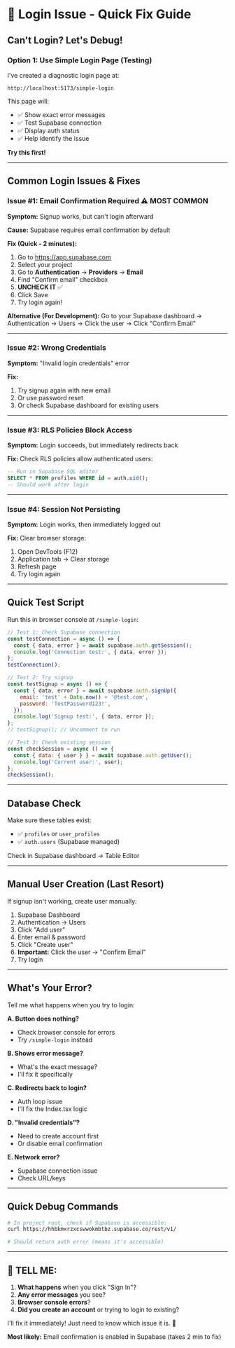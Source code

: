 # 🔧 Login Issue - Quick Fix Guide

## Can't Login? Let's Debug!

### Option 1: Use Simple Login Page (Testing)

I've created a diagnostic login page at:
```
http://localhost:5173/simple-login
```

This page will:
- ✅ Show exact error messages
- ✅ Test Supabase connection
- ✅ Display auth status
- ✅ Help identify the issue

**Try this first!**

---

## Common Login Issues & Fixes

### Issue #1: Email Confirmation Required ⚠️ MOST COMMON

**Symptom:** Signup works, but can't login afterward

**Cause:** Supabase requires email confirmation by default

**Fix (Quick - 2 minutes):**
1. Go to https://app.supabase.com
2. Select your project
3. Go to **Authentication** → **Providers** → **Email**
4. Find "Confirm email" checkbox
5. **UNCHECK IT** ✅
6. Click Save
7. Try login again!

**Alternative (For Development):**
Go to your Supabase dashboard → Authentication → Users → Click the user → Click "Confirm Email"

---

### Issue #2: Wrong Credentials

**Symptom:** "Invalid login credentials" error

**Fix:** 
1. Try signup again with new email
2. Or use password reset
3. Or check Supabase dashboard for existing users

---

### Issue #3: RLS Policies Block Access

**Symptom:** Login succeeds, but immediately redirects back

**Fix:**
Check RLS policies allow authenticated users:
```sql
-- Run in Supabase SQL editor
SELECT * FROM profiles WHERE id = auth.uid();
-- Should work after login
```

---

### Issue #4: Session Not Persisting

**Symptom:** Login works, then immediately logged out

**Fix:**
Clear browser storage:
1. Open DevTools (F12)
2. Application tab → Clear storage
3. Refresh page
4. Try login again

---

## Quick Test Script

Run this in browser console at `/simple-login`:

```javascript
// Test 1: Check Supabase connection
const testConnection = async () => {
  const { data, error } = await supabase.auth.getSession();
  console.log('Connection test:', { data, error });
};
testConnection();

// Test 2: Try signup
const testSignup = async () => {
  const { data, error } = await supabase.auth.signUp({
    email: 'test' + Date.now() + '@test.com',
    password: 'TestPassword123!',
  });
  console.log('Signup test:', { data, error });
};
// testSignup(); // Uncomment to run

// Test 3: Check existing session
const checkSession = async () => {
  const { data: { user } } = await supabase.auth.getUser();
  console.log('Current user:', user);
};
checkSession();
```

---

## Database Check

Make sure these tables exist:
- ✅ `profiles` or `user_profiles`
- ✅ `auth.users` (Supabase managed)

Check in Supabase dashboard → Table Editor

---

## Manual User Creation (Last Resort)

If signup isn't working, create user manually:

1. Supabase Dashboard
2. Authentication → Users
3. Click "Add user"
4. Enter email & password
5. Click "Create user"
6. **Important:** Click the user → "Confirm Email"
7. Try login

---

## What's Your Error?

Tell me what happens when you try to login:

**A. Button does nothing?**
- Check browser console for errors
- Try `/simple-login` instead

**B. Shows error message?**
- What's the exact message?
- I'll fix it specifically

**C. Redirects back to login?**
- Auth loop issue
- I'll fix the Index.tsx logic

**D. "Invalid credentials"?**
- Need to create account first
- Or disable email confirmation

**E. Network error?**
- Supabase connection issue
- Check URL/keys

---

## Quick Debug Commands

```bash
# In project root, check if Supabase is accessible:
curl https://hhbkmxrzxcswwokmbtbz.supabase.co/rest/v1/

# Should return auth error (means it's accessible)
```

---

## 🚨 TELL ME:

1. **What happens** when you click "Sign In"?
2. **Any error messages** you see?
3. **Browser console errors**?
4. **Did you create an account** or trying to login to existing?

I'll fix it immediately! Just need to know which issue it is. 🔧

**Most likely:** Email confirmation is enabled in Supabase (takes 2 min to fix)
